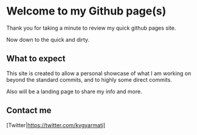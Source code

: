 # Welcome to my Github page(s) 

Thank you for taking a minute to review my quick github pages site. 

Now down to the quick and dirty. 

## What to expect 

This site is created to allow a personal showcase of what I am working on beyond the standard commits, and to highly some direct commits. 

Also will be a landing page to share my info and more. 

## Contact me 

[Twitter|https://twitter.com/kvgyarmati] 

